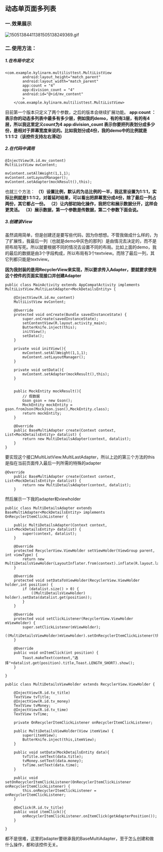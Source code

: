 动态单页面多列表
------------------------------

### 一.效果展示

![15051384411381505138249369.gif](http://upload-images.jianshu.io/upload_images/3537898-bd65882193e0ffd5.gif?imageMogr2/auto-orient/strip)

### 二.使用方法：

##### 1.在布局中定义

```
<com.example.kylinarm.multilisttest.MultiListView
        android:layout_height="match_parent"
        android:layout_width="match_parent"
        app:count = "4"
        app:division_count = "4"
        android:id="@+id/mv_content"
        >
    </com.example.kylinarm.multilisttest.MultiListView>
```
目前第一个版本只定义了两个参数，之后的版本会继续扩展功能。
**app:count ：表示你的动态多列表中最多有多少层，例如我的demo，有的有3层，有的有4层，所以我这里定义count为4**
**app:division_count 表示你要把列表划分成多少份，是相对于屏幕宽度来说的。比如我划分成4份，我的demo中的比例就是1:1:1:2（该控件支持左右滑动）**

##### 2.在代码中调用

```
@InjectView(R.id.mv_content)
MultiListView mvContent;

mvContent.setAllWeight(1,1,1);
mvContent.setLayoutManager();
mvContent.setAdapter(mockResult(),this);
```
也就三个方法：
**（1）设置比例，默认的为总比例的一半，我这里设置为1:1:1，实际比例就是1:1:1:2，对着延时结果，可以看出把屏幕宽分成4份，除了最后一列占两份，其它都占一份。**
**（2）让内部初始化操作，我把它和展示数据分开，这样会更灵活。**
**（3）展示数据，第一个参数是传数据，第二个参数下面会说。**

##### 3.创建该View

虽然调用简单，但是创建还是要写些代码，因为你想想。不管我做成什么样的，为了扩展性，我最后一列（也就是demo中灰色的那列）是由情况去决定的，而不是把布局写死。所以就要根据不同的情况去设置不同的布局。比如上面的demo，我的最后的数据是由3个字段构成，所以布局有3个textview。而除了最后一列，其它列都只能是textview。

**因为我封装的是用RecyclerView来实现，所以要求传入Adapter，要就要求使用这个控件的页面实现接口并创建Adapter**

```
public class MainActivity extends AppCompatActivity implements MultiListView.MultiLastAdapter<MockDetailsEntity> {

    @InjectView(R.id.mv_content)
    MultiListView mvContent;

    @Override
    protected void onCreate(Bundle savedInstanceState) {
        super.onCreate(savedInstanceState);
        setContentView(R.layout.activity_main);
        ButterKnife.inject(this);
        initView();
        setData();
    }

    private void initView(){
        mvContent.setAllWeight(1,1,1);
        mvContent.setLayoutManager();
    }

    private void setData(){
        mvContent.setAdapter(mockResult(),this);
    }


    public MockEntity mockResult(){
        // 假数据
        Gson gson = new Gson();
        MockEntity mockEntity = gson.fromJson(MockJson.json(),MockEntity.class);
        return mockEntity;
    }

    @Override
    public BaseMultiAdapter create(Context context, List<MockDetailsEntity> datalist) {
        return new MultiDetailsAdapter(context, datalist);
    }
}
```
要实现这个接口MultiListView.MultiLastAdapter，所以上边的第三个方法的this是指在当前页面传入最后一列所需的特殊的adapter

```
@Override
    public BaseMultiAdapter create(Context context, List<MockDetailsEntity> datalist) {
        return new MultiDetailsAdapter(context, datalist);
    }
```

然后展示一下我的adapter和viewholder

```
public class MultiDetailsAdapter extends BaseMultiAdapter<MockDetailsEntity> implements OnRecyclerItemClickListener {

    public MultiDetailsAdapter(Context context, List<MockDetailsEntity> datalist) {
        super(context, datalist);
    }

    @Override
    protected RecyclerView.ViewHolder setViewHolder(ViewGroup parent, int viewType) {
        return new MultiDetailsViewHolder(LayoutInflater.from(context).inflate(R.layout.layout_multilist_details,parent,false));
    }

    @Override
    protected void setDataToViewHolder(RecyclerView.ViewHolder holder,int position) {
        if (datalist.size() > 0) {
            ((MultiDetailsViewHolder) holder).setData(datalist.get(position));
        }
    }

    @Override
    protected void setClickListener(RecyclerView.ViewHolder mViewHolder) {
        super.setClickListener(mViewHolder);
        ((MultiDetailsViewHolder)mViewHolder).setOnRecyclerItemClickListener(this);
    }

    @Override
    public void onItemClick(int position) {
        Toast.makeText(context,"选择"+datalist.get(position).title,Toast.LENGTH_SHORT).show();
    }

}
```

```
public class MultiDetailsViewHolder extends RecyclerView.ViewHolder {

    @InjectView(R.id.tv_title)
    TextView tvTitle;
    @InjectView(R.id.tv_money)
    TextView tvMoney;
    @InjectView(R.id.tv_time)
    TextView tvTime;

    private OnRecyclerItemClickListener onRecyclerItemClickListener;

    public MultiDetailsViewHolder(View itemView) {
        super(itemView);
        ButterKnife.inject(this,itemView);
    }

    public void setData(MockDetailsEntity data){
        tvTitle.setText(data.title);
        tvMoney.setText(data.money);
        tvTime.setText(data.time);
    }

    public void setOnRecyclerItemClickListener(OnRecyclerItemClickListener onRecyclerItemClickListener) {
        this.onRecyclerItemClickListener = onRecyclerItemClickListener;
    }

    @OnClick(R.id.tv_title)
    public void itemClick(){
        onRecyclerItemClickListener.onItemClick(getAdapterPosition());
    }

}
```

都不是很难，这里的adapter要继承我的BaseMultiAdapter，至于怎么创建和做什么操作，都和该控件无关。

